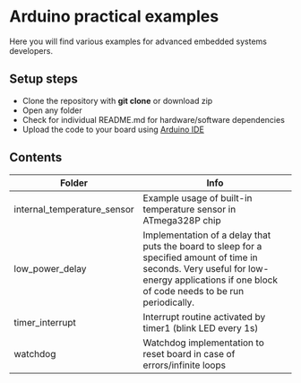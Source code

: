 # Arduino practical examples

Here you will find various examples for advanced embedded systems developers.

## Setup steps

- Clone the repository with __git clone__ or download zip
- Open any folder
- Check for individual README.md for hardware/software dependencies
- Upload the code to your board using [Arduino IDE](https://www.arduino.cc/en/software "Download Page")

## Contents

| Folder                      | Info                                                                                                                                                                                         |
|-----------------------------|----------------------------------------------------------------------------------------------------------------------------------------------------------------------------------------------|
| internal_temperature_sensor | Example usage of built-in temperature sensor in ATmega328P chip                                                                                                                              |
| low_power_delay             | Implementation of a delay that puts the board to sleep for a specified amount of time in seconds. Very useful for low-energy applications if one block of code needs to be run periodically. |
| timer_interrupt             | Interrupt routine activated by timer1 (blink LED every 1s)                                                                                                                                   |
| watchdog                    | Watchdog implementation to reset board in case of errors/infinite loops                                                                                                                              | 
